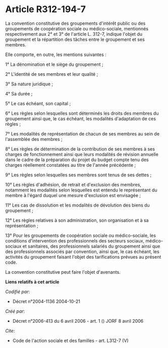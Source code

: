 # Article R312-194-7

La convention constitutive des groupements d'intérêt public ou des groupements de coopération sociale ou médico-sociale,
mentionnés respectivement aux 2° et 3° de l'article L. 312-7, indique l'objet du groupement et la répartition des tâches
entre le groupement et ses membres. 

Elle comporte, en outre, les mentions suivantes : 

1° La dénomination et le siège du groupement ; 

2° L'identité de ses membres et leur qualité ; 

3° Sa nature juridique ; 

4° Sa durée ; 

5° Le cas échéant, son capital ; 

6° Les règles selon lesquelles sont déterminés les droits des membres du groupement ainsi que, le cas échéant, les modalités
d'adaptation de ces règles ; 

7° Les modalités de représentation de chacun de ses membres au sein de l'assemblée des membres ; 

8° Les règles de détermination de la contribution de ses membres à ses charges de fonctionnement ainsi que leurs modalités de
révision annuelle dans le cadre de la préparation du projet du budget compte tenu des charges réellement constatées au titre
de l'année précédente ; 

9° Les règles selon lesquelles ses membres sont tenus de ses dettes ; 

10° Les règles d'adhésion, de retrait et d'exclusion des membres, notamment les modalités selon lesquelles est entendu le
représentant du membre à l'égard duquel une mesure d'exclusion est envisagée ; 

11° Les cas de dissolution et les modalités de dévolution des biens du groupement ; 

12° Les règles relatives à son administration, son organisation et à sa représentation ; 

13° Pour les groupements de coopération sociale ou médico-sociale, les conditions d'intervention des professionnels des
secteurs sociaux, médico-sociaux et sanitaires, des professionnels salariés du groupement ainsi que des professionnels
associés par convention, ainsi que, le cas échéant, les activités du groupement faisant l'objet des tarifications prévues au
présent code. 

La convention constitutive peut faire l'objet d'avenants.

**Liens relatifs à cet article**

_Codifié par_:

  - Décret n°2004-1136 2004-10-21

_Créé par_:

  - Décret n°2006-413 du 6 avril 2006 - art. 1 () JORF 8 avril 2006

_Cite_:

  - Code de l'action sociale et des familles - art. L312-7 (V)
